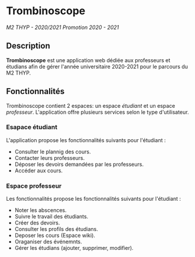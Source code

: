 # Trombinoscope
_M2 THYP - 2020/2021_
_Promotion 2020 - 2021_

## Description 
**Trombinoscope** est une application web dédiée aux professeurs et étudians afin de gérer l'année universitaire 2020-2021 pour le parcours du M2 THYP. 

## Fonctionnalités 
Trombinoscope contient 2 espaces: un espace _étudiant_ et un espace _professeur_. L'application offre plusieurs services selon le type d'utilisateur. 

### Esapace étudiant
L'application propose les fonctionnalités suivants pour l'étudiant :

- Consulter le plannig des cours.
- Contacter leurs professeurs.
- Déposer les devoirs demandées par les professeurs.
- Accéder aux cours.

### Espace professeur
Les fonctionnalités propose les fonctionnalités suivants pour l'étudiant :

- Noter les abscences.
- Suivre le travail des étudiants.
- Créer des devoirs.
- Consulter les profils des étudians.
- Deposer les cours (Espace wiki).
- Oraganiser des événemnts.
- Gérer les étudians (ajouter, supprimer, modifier).



